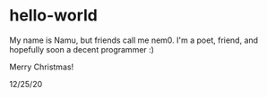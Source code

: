 # hello-world

My name is Namu, but  friends call me nem0.
I'm a poet, friend, and hopefully soon a decent programmer :)


Merry Christmas!

12/25/20
